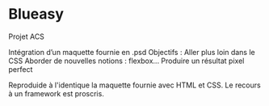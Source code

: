 # Blueasy
Projet ACS

Intégration d’un maquette fournie en .psd Objectifs :
Aller plus loin dans le CSS
Aborder de nouvelles notions : flexbox...
Produire un résultat pixel perfect

Reproduide à l'identique la maquette fournie avec HTML et CSS.
Le recours à un framework est proscris.
